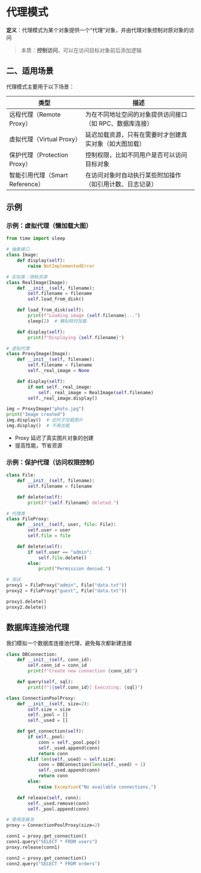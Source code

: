 # 代理模式

**定义**：代理模式为某个对象提供一个“代理”对象，并由代理对象控制对原对象的访问

> 本质：**控制访问**，可以在访问目标对象前后添加逻辑


## 二、适用场景

代理模式主要用于以下场景：

| 类型                            | 描述                                                     |
| ------------------------------- | -------------------------------------------------------- |
| 远程代理（Remote Proxy）        | 为在不同地址空间的对象提供访问接口（如 RPC、数据库连接） |
| 虚拟代理（Virtual Proxy）       | 延迟加载资源，只有在需要时才创建真实对象（如大图加载）   |
| 保护代理（Protection Proxy）    | 控制权限，比如不同用户是否可以访问目标对象               |
| 智能引用代理（Smart Reference） | 在访问对象时自动执行某些附加操作（如引用计数、日志记录） |


## 示例

### 示例：虚拟代理（懒加载大图）

```python
from time import sleep

# 抽象接口
class Image:
    def display(self):
        raise NotImplementedError

# 实际类：很耗资源
class RealImage(Image):
    def __init__(self, filename):
        self.filename = filename
        self.load_from_disk()

    def load_from_disk(self):
        print(f"Loading image {self.filename}...")
        sleep(2)  # 模拟耗时加载

    def display(self):
        print(f"Displaying {self.filename}")

# 虚拟代理
class ProxyImage(Image):
    def __init__(self, filename):
        self.filename = filename
        self._real_image = None

    def display(self):
        if not self._real_image:
            self._real_image = RealImage(self.filename)
        self._real_image.display()

img = ProxyImage("photo.jpg") 
print("Image created")  
img.display()  # 此时才加载图片
img.display()  # 不再加载
```

* Proxy 延迟了真实图片对象的创建
* 提高性能，节省资源


### 示例：保护代理（访问权限控制）

```python
class File:
    def __init__(self, filename):
        self.filename = filename

    def delete(self):
        print(f"{self.filename} deleted.")

# 代理类
class FileProxy:
    def __init__(self, user, file: File):
        self.user = user
        self.file = file

    def delete(self):
        if self.user == "admin":
            self.file.delete()
        else:
            print("Permission denied.")

# 测试
proxy1 = FileProxy("admin", File("data.txt"))
proxy2 = FileProxy("guest", File("data.txt"))

proxy1.delete()
proxy2.delete()
```

## 数据库连接池代理

我们模拟一个数据库连接池代理，避免每次都新建连接

```python
class DBConnection:
    def __init__(self, conn_id):
        self.conn_id = conn_id
        print(f"Create new connection {conn_id}")

    def query(self, sql):
        print(f"[{self.conn_id}] Executing: {sql}")

class ConnectionPoolProxy:
    def __init__(self, size=2):
        self.size = size
        self._pool = []
        self._used = []

    def get_connection(self):
        if self._pool:
            conn = self._pool.pop()
            self._used.append(conn)
            return conn
        elif len(self._used) < self.size:
            conn = DBConnection(len(self._used) + 1)
            self._used.append(conn)
            return conn
        else:
            raise Exception("No available connections.")

    def release(self, conn):
        self._used.remove(conn)
        self._pool.append(conn)

# 使用连接池
proxy = ConnectionPoolProxy(size=2)

conn1 = proxy.get_connection()
conn1.query("SELECT * FROM users")
proxy.release(conn1)

conn2 = proxy.get_connection()
conn2.query("SELECT * FROM orders")
```
